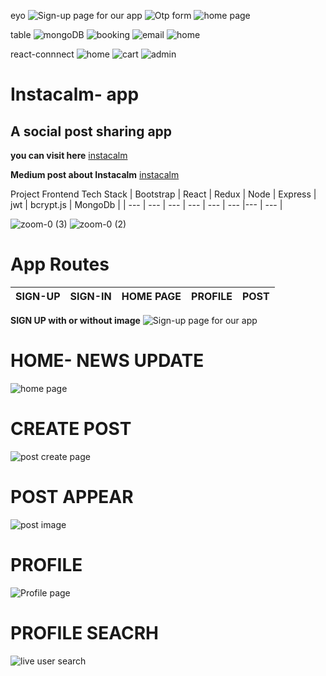 

eyo
![Sign-up page for our app](https://firebasestorage.googleapis.com/v0/b/fir-login-react-66d68.appspot.com/o/images%2Feyo.PNG?alt=media&token=c227a9f0-e814-4943-ac72-13e6a07cc1bc)
![Otp form](https://firebasestorage.googleapis.com/v0/b/fir-login-react-66d68.appspot.com/o/images%2Feyo2.PNG?alt=media&token=fc0658a9-ff5f-4e72-ace5-f3793ad3b613)
![home page](https://firebasestorage.googleapis.com/v0/b/fir-login-react-66d68.appspot.com/o/images%2Feyo3.PNG?alt=media&token=e8c643fa-61b3-4b45-84bb-cecab34ef69e)


table
![mongoDB](https://firebasestorage.googleapis.com/v0/b/fir-login-react-66d68.appspot.com/o/images%2Fmongo.PNG?alt=media&token=3bfecc97-97e3-4528-94b3-9a06e83008eb)
![booking](https://firebasestorage.googleapis.com/v0/b/fir-login-react-66d68.appspot.com/o/images%2Fshwarma.PNG?alt=media&token=e0f5f20d-5d37-4a1a-acd7-e30bd6ea8686)
![email](https://firebasestorage.googleapis.com/v0/b/fir-login-react-66d68.appspot.com/o/images%2Fshwarma2.PNG?alt=media&token=9e30d30d-2d18-40c4-a35f-ff033b650f20%22)
![home](https://firebasestorage.googleapis.com/v0/b/fir-login-react-66d68.appspot.com/o/images%2Fshwarma1.PNG?alt=media&token=8336825a-31c4-455c-9135-de073aae8669)

react-connnect
![home](https://firebasestorage.googleapis.com/v0/b/fir-login-react-66d68.appspot.com/o/images%2Freact%20connect.PNG?alt=media&token=2a42eb53-3857-4885-873d-7eaf5584c281%22)
![cart](https://firebasestorage.googleapis.com/v0/b/fir-login-react-66d68.appspot.com/o/images%2Freact%20connect2.PNG?alt=media&token=53c6193b-8302-47b7-9610-f248e03bb7d0%22)
![admin](https://firebasestorage.googleapis.com/v0/b/fir-login-react-66d68.appspot.com/o/images%2Freactconnect.PNG?alt=media&token=0e2e7695-03e7-4c29-b4c0-d0d0d75fc34f%22)

# Instacalm- app

## A social post sharing app


**you can visit here** [instacalm](https://instacalm-app.vercel.app)

**Medium post about Instacalm** [instacalm](https://medium.com/@ahmedshaf02/share-your-post-here-on-instacalm-4c4d99ec738f)

Project Frontend Tech Stack
| Bootstrap | React |  Redux | Node | Express | jwt  | bcrypt.js  |  MongoDb |
| --- | --- | --- | --- | --- | --- |--- | --- |


![zoom-0 (3)](https://user-images.githubusercontent.com/59289789/89720144-0c178580-d984-11ea-9d25-48398a27b2a3.gif)
![zoom-0 (2)](https://user-images.githubusercontent.com/59289789/89720149-1174d000-d984-11ea-8bdf-e2efefc4b6da.gif)



# App Routes

| SIGN-UP |  SIGN-IN | HOME PAGE | PROFILE | POST |
| --- | --- | --- | --- | --- |

 
 **SIGN UP with or without image**
![Sign-up page for our app](https://firebasestorage.googleapis.com/v0/b/fir-login-react-66d68.appspot.com/o/images%2Finstacalm%201.PNG?alt=media&token=d12f9dbf-9689-4e78-8e9d-b9c9798f47bd)



# HOME- NEWS UPDATE
![home page](https://firebasestorage.googleapis.com/v0/b/fir-login-react-66d68.appspot.com/o/images%2Finstacalm6.PNG?alt=media&token=92899ee2-c310-4482-ad88-e3babc6a509c)

# CREATE POST
![post create page](https://firebasestorage.googleapis.com/v0/b/fir-login-react-66d68.appspot.com/o/images%2Fhome%20page.PNG?alt=media&token=47b235b2-1870-400e-839e-654cc32ec8b6)

# POST APPEAR
![post image ](https://firebasestorage.googleapis.com/v0/b/fir-login-react-66d68.appspot.com/o/images%2Finstacalm%202.PNG?alt=media&token=735ae9b7-0c30-4d12-adf5-beb93299b53b%22)

# PROFILE

![Profile page](https://firebasestorage.googleapis.com/v0/b/fir-login-react-66d68.appspot.com/o/images%2Finstacalm%208.PNG?alt=media&token=5b4978c4-b1b2-4eaa-8f0d-baafb9fbaabe)


# PROFILE SEACRH

![live user search ](https://firebasestorage.googleapis.com/v0/b/fir-login-react-66d68.appspot.com/o/images%2Finstacalm10.PNG?alt=media&token=43640ed1-ca1d-4ef8-a006-e1976ca305a8)


